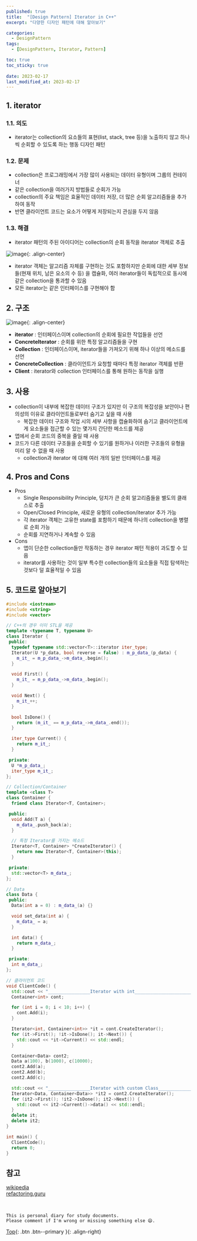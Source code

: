 ```yaml
---
published: true
title:  "[Design Pattern] Iterator in C++"
excerpt: "다양한 디자인 패턴에 대해 알아보기"

categories:
  - DesignPattern
tags:
  - [DesignPattern, Iterator, Pattern]

toc: true
toc_sticky: true
 
date: 2023-02-17
last_modified_at: 2023-02-17 
---
```


## 1. iterator

### 1.1. 의도

- iterator는 collection의 요소들의 표현(list, stack, tree 등)을 노출하지 않고 하나씩 순회할 수 있도록 하는 행동 디자인 패턴

### 1.2. 문제

- collection은 프로그래밍에서 가장 많이 사용되는 데이터 유형이며 그룹의 컨테이너
- 같은 collection을 여러가지 방법들로 순회가 가능
- collection의 주요 책임은 효율적인 데이터 저장, 더 많은 순회 알고리즘들을 추가하여 동작
- 반면 클라이언트 코드는 요소가 어떻게 저장되는지 관심을 두지 않음

### 1.3. 해결

- iterator 패턴의 주된 아이디어는 collection의 순회 동작을 iterator 객체로 추출

![image](https://user-images.githubusercontent.com/23397039/219568046-80c50333-3000-4675-b922-0c3726f49b7b.png){: .align-center}

- iterator 객체는 알고리즘 자체를 구현하는 것도 포함하지만 순회에 대한 세부 정보들(현재 위치, 남은 요소의 수 등) 을 캡슐화, 여러 iterator들이 독립적으로 동시에 같은 collection을 통과할 수 있음
- 모든 iterator는 같은 인터페이스를 구현해야 함

## 2. 구조

![image](https://user-images.githubusercontent.com/23397039/219567972-ec7b714e-f130-4562-9eed-41c0b2007863.png){: .align-center}

- **iterator** : 인터페이스이며 collection의 순회에 필요한 작업들을 선언
- **ConcreteIterator** : 순회를 위한 특정 알고리즘들을 구현
- **Collection** : 인터페이스이며, iterator들을 가져오기 위해 하나 이상의 메소드를 선언
- **ConcreteCollection** : 클라이언트가 요청할 때마다 특정 iterator 객체를 반환
- **Client** : iterator와 collection 인터페이스를 통해 원하는 동작을 실행

## 3. 사용

- collection이 내부에 복잡한 데이터 구조가 있지만 이 구조의 복잡성을 보안이나 편의성의 이유로 클라이언트들로부터 숨기고 싶을 때 사용
    - 복잡한 데이터 구조와 작업 시의 세부 사항을 캡슐화하여 숨기고 클라이언트에게 요소들을 접근할 수 있는 몇가지 간단한 메소드를 제공
- 앱에서 순회 코드의 중복을 줄일 때 사용
- 코드가 다른 데이터 구조들을 순회할 수 있기를 원하거나 이러한 구조들의 유형을 미리 알 수 없을 때 사용
    - collection과 iterator 에 대해 여러 개의 일반 인터페이스를 제공

## 4. Pros and Cons

- Pros
    - Single Responsibility Principle, 덩치가 큰 순회 알고리즘들을 별도의 클래스로 추출
    - Open/Closed Principle, 새로운 유형의 collection/iterator 추가 가능
    - 각 iterator 객체는 고유한 state를 포함하기 때문에 하나의 collection을 병렬로 순회 가능
    - 순회를 지연하거나 계속할 수 있음
- Cons
    - 앱이 단순한 collection들만 작동하는 경우 iterator 패턴 적용이 과도할 수 있음
    - iterator를 사용하는 것이 일부 특수한 collection들의 요소들을 직접 탐색하는 것보다 덜 효율적일 수 있음
    

## 5. 코드로 알아보기

```cpp
#include <iostream>
#include <string>
#include <vector>

// C++의 경우 이미 STL을 제공
template <typename T, typename U>
class Iterator {
 public:
  typedef typename std::vector<T>::iterator iter_type;
  Iterator(U *p_data, bool reverse = false) : m_p_data_(p_data) {
    m_it_ = m_p_data_->m_data_.begin();
  }

  void First() {
    m_it_ = m_p_data_->m_data_.begin();
  }

  void Next() {
    m_it_++;
  }

  bool IsDone() {
    return (m_it_ == m_p_data_->m_data_.end());
  }

  iter_type Current() {
    return m_it_;
  }

 private:
  U *m_p_data_;
  iter_type m_it_;
};

// Collection/Container
template <class T>
class Container {
  friend class Iterator<T, Container>;

 public:
  void Add(T a) {
    m_data_.push_back(a);
  }

  // 특정 Iterator를 가지는 메소드
  Iterator<T, Container> *CreateIterator() {
    return new Iterator<T, Container>(this);
  }

 private:
  std::vector<T> m_data_;
};

// Data
class Data {
 public:
  Data(int a = 0) : m_data_(a) {}

  void set_data(int a) {
    m_data_ = a;
  }

  int data() {
    return m_data_;
  }

 private:
  int m_data_;
};

// 클라이언트 코드
void ClientCode() {
  std::cout << "________________Iterator with int______________________________________" << std::endl;
  Container<int> cont;

  for (int i = 0; i < 10; i++) {
    cont.Add(i);
  }

  Iterator<int, Container<int>> *it = cont.CreateIterator();
  for (it->First(); !it->IsDone(); it->Next()) {
    std::cout << *it->Current() << std::endl;
  }

  Container<Data> cont2;
  Data a(100), b(1000), c(10000);
  cont2.Add(a);
  cont2.Add(b);
  cont2.Add(c);

  std::cout << "________________Iterator with custom Class______________________________" << std::endl;
  Iterator<Data, Container<Data>> *it2 = cont2.CreateIterator();
  for (it2->First(); !it2->IsDone(); it2->Next()) {
    std::cout << it2->Current()->data() << std::endl;
  }
  delete it;
  delete it2;
}

int main() {
  ClientCode();
  return 0;
}
```


## 참고
[wikipedia](https://en.wikipedia.org/wiki/Iterator_pattern)  
[refactoring.guru](https://refactoring.guru/design-patterns/iterator)  

<br>

    This is personal diary for study documents.
    Please comment if I'm wrong or missing something else 😄. 

[Top](#){: .btn .btn--primary }{: .align-right}